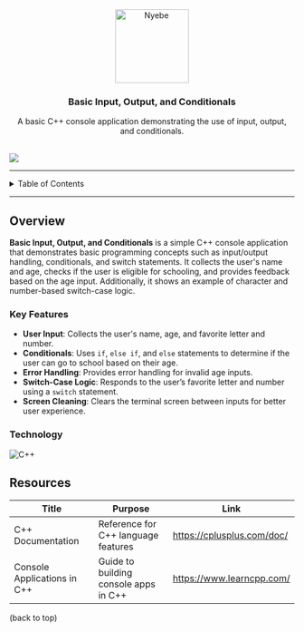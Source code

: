 <a name="readme-top"></a>

<br/>
<br/>

<div align="center">
  <a href="https://github.com/zyx-0314/">
    <img src="./assets/nyebe_logo_wt_250px.png" alt="Nyebe" width="130" height="130">
  </a>
  <h3 align="center">Basic Input, Output, and Conditionals</h3>
</div>

<div align="center">
  A basic C++ console application demonstrating the use of input, output, and conditionals.
</div>

<br/>

![](https://visit-counter.vercel.app/counter.png?page=zyx-0314/CP1-Basics-Part-1)

---

<details>
  <summary>Table of Contents</summary>
  <ol>
    <li>
      <a href="#overview">Overview</a>
      <ol>
        <li><a href="#key-features">Key Features</a></li>
        <li><a href="#technology">Technology</a></li>
      </ol>
    </li>
    <li><a href="#roadmap">Roadmap</a></li>
    <li><a href="#resources">Resources</a></li>
  </ol>
</details>

---

## Overview

**Basic Input, Output, and Conditionals** is a simple C++ console application that demonstrates basic programming concepts such as input/output handling, conditionals, and switch statements. It collects the user's name and age, checks if the user is eligible for schooling, and provides feedback based on the age input. Additionally, it shows an example of character and number-based switch-case logic.

### Key Features

- **User Input**: Collects the user's name, age, and favorite letter and number.
- **Conditionals**: Uses `if`, `else if`, and `else` statements to determine if the user can go to school based on their age.
- **Error Handling**: Provides error handling for invalid age inputs.
- **Switch-Case Logic**: Responds to the user’s favorite letter and number using a `switch` statement.
- **Screen Cleaning**: Clears the terminal screen between inputs for better user experience.

### Technology

![C++](https://img.shields.io/badge/C++-00599C?style=for-the-badge&logo=c%2B%2B&logoColor=white)

## Resources

| Title                      | Purpose                                       | Link                                        |
|----------------------------|-----------------------------------------------|---------------------------------------------|
| C++ Documentation          | Reference for C++ language features           | https://cplusplus.com/doc/                  |
| Console Applications in C++| Guide to building console apps in C++         | https://www.learncpp.com/                   |

(back to top)

